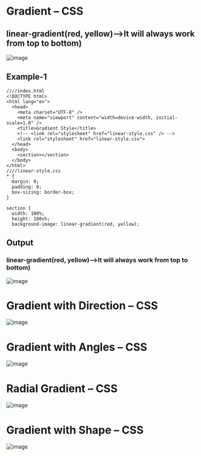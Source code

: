 # Gradient – CSS
## linear-gradient(red, yellow)-->It will always work from top to bottom)
![image](https://github.com/user-attachments/assets/49452aae-2e71-4bce-82b4-9025d05ae263)
## Example-1
```
////index.html
<!DOCTYPE html>
<html lang="en">
  <head>
    <meta charset="UTF-8" />
    <meta name="viewport" content="width=device-width, initial-scale=1.0" />
    <title>Gradient Style</title>
    <!-- <link rel="stylesheet" href="linear-style.css" /> -->
    <link rel="stylesheet" href="linear-style.css"> 
  </head>
  <body>
    <section></section>
  </body>
</html>
////linear-style.css
* {
  margin: 0;
  padding: 0;
  box-sizing: border-box;
}

section {
  width: 100%;
  height: 100vh;
  background-image: linear-gradient(red, yellow);
```
## Output
### linear-gradient(red, yellow)-->It will always work from top to bottom)
![image](https://github.com/user-attachments/assets/a78ff884-0245-4f49-8760-06a0b193307e)

# Gradient with Direction – CSS
![image](https://github.com/user-attachments/assets/6f6f8142-3d94-4eae-bf7c-9252befad9ea)

# Gradient with Angles – CSS
![image](https://github.com/user-attachments/assets/f05f0314-eafb-49b7-bf65-61e98c349b38)
# Radial Gradient – CSS 
![image](https://github.com/user-attachments/assets/a9b311ab-b27f-46ab-82f5-3c7ca0da885a)
# Gradient with Shape – CSS
![image](https://github.com/user-attachments/assets/b03b37ab-966e-47db-9435-ebd64e637d05)
